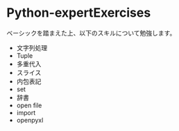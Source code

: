 # Python-expertExercises
ベーシックを踏まえた上、以下のスキルについて勉強します。
* 文字列処理
* Tuple
* 多重代入
* スライス
* 内包表記
* set
* 辞書
* open file
* import
* openpyxl
